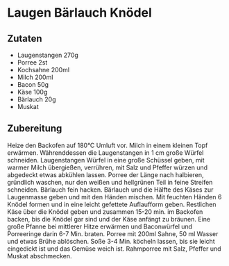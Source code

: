 # Laugen Bärlauch Knödel

## Zutaten

- Laugenstangen 270g
- Porree 2st
- Kochsahne 200ml
- Milch 200ml
- Bacon 50g
- Käse 100g
- Bärlauch 20g
- Muskat

## Zubereitung

Heize den Backofen auf 180°C Umluft vor.
Milch in einem kleinen Topf erwärmen.
Währenddessen die Laugenstangen in 1 cm große Würfel schneiden.
Laugenstangen Würfel in eine große Schüssel geben, mit warmer Milch übergießen, verrühren, mit Salz und Pfeffer würzen und abgedeckt etwas abkühlen lassen.
Porree der Länge nach halbieren, gründlich waschen, nur den weißen und hellgrünen Teil in feine Streifen schneiden.
Bärlauch fein hacken.
Bärlauch und die Hälfte des Käses zur Laugenmasse geben und mit den Händen mischen. Mit feuchten Händen 6 Knödel formen und in eine leicht gefettete Auflaufform geben. Restlichen Käse über die Knödel geben und zusammen 15-20 min. im Backofen backen, bis die Knödel gar sind und der Käse anfängt zu bräunen.
Eine große Pfanne bei mittlerer Hitze erwärmen und Baconwürfel und Porreeringe darin 6-7 Min. braten.
Porree mit 200ml Sahne, 50 ml Wasser und etwas Brühe ablöschen.
Soße 3-4 Min. köcheln lassen, bis sie leicht eingedickt ist und das Gemüse weich ist. Rahmporree mit Salz, Pfeffer und Muskat abschmecken.
